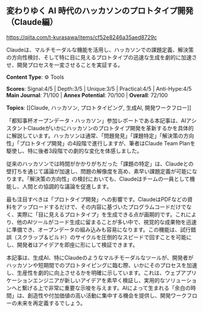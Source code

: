 ## 変わりゆく AI 時代のハッカソンのプロトタイプ開発（Claude編）

https://qiita.com/t-kurasawa/items/cf52e8246a35aed8729c

Claudeは、マルチモーダルな機能を活用し、ハッカソンでの課題定義、解決策の方向性検討、そして特に目に見えるプロトタイプの迅速な生成を劇的に加速させ、開発プロセスを一変させることを実証する。

**Content Type**: ⚙️ Tools

**Scores**: Signal:4/5 | Depth:3/5 | Unique:3/5 | Practical:4/5 | Anti-Hype:4/5
**Main Journal**: 71/100 | **Annex Potential**: 70/100 | **Overall**: 72/100

**Topics**: [[Claude, ハッカソン, プロトタイピング, 生成AI, 開発ワークフロー]]

「都知事杯オープンデータ・ハッカソン」参加レポートである本記事は、AIアシスタントClaudeがいかにハッカソンのプロトタイプ開発を革新するかを具体的に解説しています。ハッカソンは通常、「問題発見」「課題特定」「解決策の方向性」「プロトタイプ開発」の4段階で進行しますが、筆者はClaude Team Planを駆使し、特に後者3段階での劇的な変化を体感しました。

従来のハッカソンでは時間がかかりがちだった「課題の特定」は、Claudeとの壁打ちを通じて議論が加速し、問題の解像度を高め、素早い課題定義が可能になります。「解決策の方向性」の検討においても、Claudeはチームの一員として機能し、人間との協調的な議論を促進します。

最も注目すべきは「プロトタイプ開発」への影響です。ClaudeはPDFなどの資料をアップロードするだけで、その内容に基づいたプログラムコードだけでなく、実際に「目に見えるプロトタイプ」を生成できる点が画期的です。これにより、他のAIツールがコード生成に留まることが多い中で、視覚的な成果物を迅速に準備でき、オープンデータの組み込みも容易になります。この機能は、試行錯誤（スクラップ＆ビルド）のサイクルを圧倒的なスピードで回すことを可能にし、開発者はアイデアを即座に形にして検証できます。

本記事は、生成AI、特にClaudeのようなマルチモーダルなツールが、開発者がハッカソンや短期間でのプロトタイピングに臨む際、いかにそのプロセスを加速し、生産性を劇的に向上させるかを明確に示しています。これは、ウェブアプリケーションエンジニアが新しいアイデアを素早く検証し、実用的なソリューションへと繋げる上で非常に重要な示唆を与えます。AIによって生まれる「余白の時間」は、創造性や付加価値の高い活動に集中する機会を提供し、開発ワークフローの未来を再定義するでしょう。